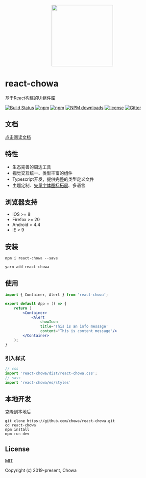 <p align="center">
    <img width="200" src="http://upload.ouliu.net/i/20200108181725zq75v.png" width="240">
</p>

# react-chowa

基于React构建的UI组件库

[![Build Status](https://travis-ci.org/chowa/react-chowa.svg?branch=master)](https://travis-ci.org/chowa/react-chowa)
[![npm](https://img.shields.io/npm/v/react-chowa.svg)](https://www.npmjs.com/package/react-chowa)
[![npm](https://img.shields.io/npm/dm/react-chowa.svg)](https://www.npmjs.com/package/react-chowa)
[![NPM downloads](https://img.shields.io/npm/dt/react-chowa.svg)](https://npmjs.org/package/react-chowa)
[![license](https://img.shields.io/github/license/mashape/apistatus.svg?maxAge=2592000)](https://opensource.org/licenses/MIT)
[![Gitter](https://badges.gitter.im/react-chowa/community.svg)](https://gitter.im/react-chowa/community)

## 文档

[点击阅读文档](https://chowa.github.io/react-chowa/)

## 特性

* 生态完善的周边工具
* 视觉交互统一、类型丰富的组件
* Typescript开发，提供完整的类型定义文件
* 主题定制、[矢量字体图标拓展](https://github.com/chowa/cwfont)、多语言

## 浏览器支持

* IOS >= 8
* Firefox >= 20
* Android > 4.4
* IE > 9

## 安装

```
npm i react-chowa --save
```

```
yarn add react-chowa
```

## 使用

```jsx
import { Container, Alert } from 'react-chowa';

export default App = () => {
    return (
        <Container>
            <Alert
                showIcon
                title='This is an info message'
                content="This is content message"/>
        </Container>
    );
}
```


### 引入样式

```js
// css
import 'react-chowa/dist/react-chowa.css';
// sass
import 'react-chowa/es/styles'
```

## 本地开发

克隆到本地后

```
git clone https://github.com/chowa/react-chowa.git
cd react-chowa
npm install
npm run dev
```

## License

[MIT](http://opensource.org/licenses/MIT)

Copyright (c) 2019-present, Chowa
